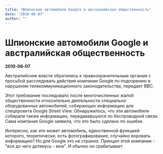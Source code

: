 ```yaml
---
title: "Шпионские автомобили Google и австралийская общественность"
date: "2010-06-07"
author: ""
---
```


# Шпионские автомобили Google и австралийская общественность

**2010-06-07** 

Австралийские власти обратились к правоохранительным органам с просьбой расследовать действия компании Google по подозрению в нарушении телекоммуникационного законодательства, передает ВВС.

Этот требование последовало после многочисленных жалоб общественности относительно деятельности специально оборудованных автомобилей, собирающих информацию для спецпроекта Google Street View. Обнаружилось, что эти автомобили собирали также информацию, передававшуюся по беспроводной связи. Сама компания Google заявила, что это было сделано по ошибке.

Интересно, как это может автомобиль, единственной функцией которого, теоретически, есть фотографирование, случайно воровать информацию? Но для Google это не странно. Принцип этой компании - "все до чего дотянусь - мое". И обычно он срабатывает.